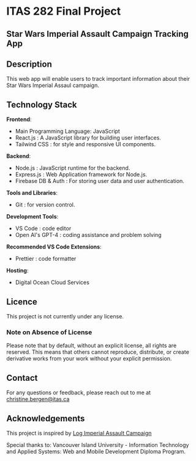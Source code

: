 # ITAS 282 Final Project
## Star Wars Imperial Assault Campaign Tracking App

## Description
This web app will enable users to track important information about their 
Star Wars Imperial Assaul campaign. 

## Technology Stack

**Frontend**:
- Main Programming Language: JavaScript
- React.js : A JavaScript library for building user interfaces.
- Tailwind CSS : for style and responsive UI components.

**Backend**:
- Node.js : JavaScript runtime for the backend.
- Express.js : Web Application framework for Node.js.
- Firebase DB & Auth : For storing user data and user authentication.

**Tools and Libraries**:
- Git : for version control.

**Development Tools**:
- VS Code : code editor
- Open AI's GPT-4 : coding assistance and problem solving

**Recommended VS Code Extensions**:
- Prettier : code formatter

**Hosting**:
- Digital Ocean Cloud Services

## Licence

This project is not currently under any license.

### Note on Absence of License

Please note that by default, without an explicit license, all rights are reserved. This means that others cannot reproduce, distribute, or create derivative works from your work without your explicit permission.


## Contact

For any questions or feedback, please reach out to me at christine.bergen@itas.ca

## Acknowledgements

This project is inspired by [Log Imperial Assault Campaign](https://play.google.com/store/apps/details?id=com.gau.ia.campaign.log&hl=en_CA&gl=US)

Special thanks to:
 Vancouver Island University - Information Technology and Applied Systems: Web and Mobile Development Diploma Program.

